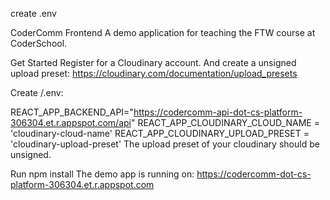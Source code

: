 create .env

CoderComm Frontend
A demo application for teaching the FTW course at CoderSchool.

Get Started
Register for a Cloudinary account. And create a unsigned upload preset: https://cloudinary.com/documentation/upload_presets

Create /.env:

REACT_APP_BACKEND_API="https://codercomm-api-dot-cs-platform-306304.et.r.appspot.com/api"
REACT_APP_CLOUDINARY_CLOUD_NAME = 'cloudinary-cloud-name'
REACT_APP_CLOUDINARY_UPLOAD_PRESET = 'cloudinary-upload-preset'
The upload preset of your cloudinary should be unsigned.

Run npm install
The demo app is running on: https://codercomm-dot-cs-platform-306304.et.r.appspot.com
